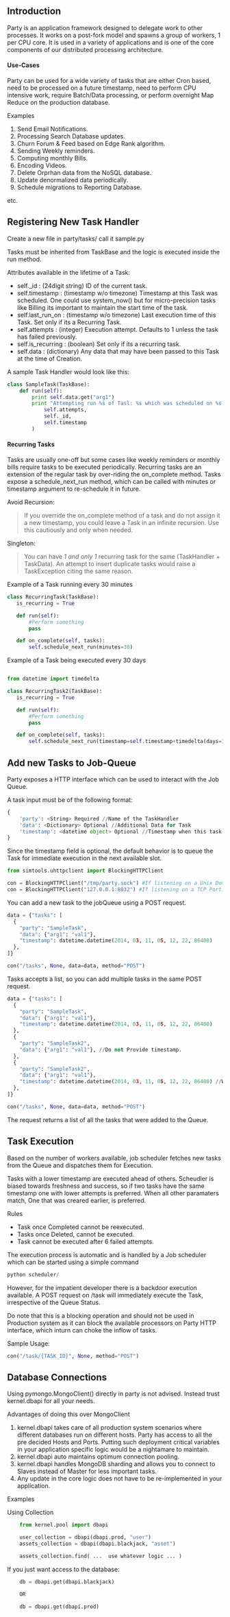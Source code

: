 Introduction
------------
Party is an application framework designed to delegate work to other processes. It works on a post-fork model and spawns a group of workers, 1 per CPU core. It is used in a variety of applications and is one of the core components of our distributed processing architecture.

#### Use-Cases
Party can be used for a wide variety of tasks that are either Cron based, need to be processed on a future timestamp, need to perform CPU intensive work, require Batch/Data processing, or perform overnight Map Reduce on the production database.

Examples

1. Send Email Notifications.
2. Processing Search Database updates.
3. Churn Forum & Feed based on Edge Rank algorithm.
4. Sending Weekly reminders.
5. Computing monthly Bills.
6. Encoding Videos.
7. Delete Orprhan data from the NoSQL database.
8. Update denormalized data periodically.
9. Schedule migrations to Reporting Database.

etc.

Registering New Task Handler
----------------------------

Create a new file in party/tasks/ call it sample.py

Tasks must be inherited from TaskBase and the logic is executed inside the run method.

Attributes available in the lifetime of a Task:

* self._id : (24digit string) ID of the current task.
* self.timestamp : (timestamp w/o timezone) Timestamp at this Task was scheduled. One could use system_now() but for micro-precision tasks like Billing its important to maintain the start time of the task.
* self.last_run_on : (timestamp w/o timezone) Last execution time of this Task. Set only if its a Recurring Task.
* self.attempts : (integer) Execution attempt. Defaults to 1 unless the task has failed previously.
* self.is_recurring : (boolean) Set only if its a recurring task.
* self.data : (dictionary) Any data that may have been passed to this Task at the time of Creation.

A sample Task Handler would look like this:

```python
class SampleTask(TaskBase):
    def run(self):
        print self.data.get("arg1")
        print "Attempting run %s of Tasl: %s which was scheduled on %s." % (
            self.attempts,
            self._id,
            self.timestamp
        )

```

#### Recurring Tasks

Tasks are usually one-off but some cases like weekly reminders or monthly bills require tasks to be executed periodically. Recurring tasks are an extension of the regular task by over-riding the on_complete method. Tasks expose a schedule_next_run method, which can be called with minutes or timestamp argument to re-schedule it in future.

Avoid Recursion:
> If you override the on_complete method of a task and do not assign it a new timestamp, you could leave a Task in an infinite recursion. Use this cautiously and only when needed.

Singleton:
> You can have *1 and only 1* recurring task for the same (TaskHandler + TaskData). An attempt to insert duplicate tasks would raise a TaskException citing the same reason.

Example of a Task running every 30 minutes

```python
class RecurringTask(TaskBase):
   is_recurring = True

   def run(self):
       #Perform something
       pass

   def on_complete(self, tasks):
       self.schedule_next_run(minutes=30)
```

Example of a Task being executed every 30 days

```python

from datetime import timedelta

class RecurringTask2(TaskBase):
   is_recurring = True

   def run(self):
       #Perform something
       pass

   def on_complete(self, tasks):
       self.schedule_next_run(timestamp=self.timestamp+timedelta(days=30))
```

Add new Tasks to Job-Queue
--------------------------

Party exposes a HTTP interface which can be used to interact with the Job Queue.

A task input must be of the following format:
```python
{
    'party': <String> Required //Name of the TaskHandler
    'data': <Dictionary> Optional //Additional Data for Task
    'timestamp': <datetime object> Optional //Timestamp when this task should be executed, system_now() by default
}
```

Since the timestamp field is optional, the default behavior is to queue the Task for immediate execution in the next available slot.

```python
from simtools.uhttpclient import BlockingHTTPClient

con = BlockingHTTPClient("/tmp/party.sock") #If listening on a Unix Domain Socket.
con = BlockingHTTPClient("127.0.0.1:8032") #If listening on a TCP Port.
```

You can add a new task to the jobQueue using a POST request.

```python
data = {"tasks": [
  {
    "party": "SampleTask",
    "data": {"arg1": "val1"},
    "timestamp": datetime.datetime(2014, 03, 11, 05, 12, 22, 86400)
  },
]}

con("/tasks", None, data=data, method="POST")
```

Tasks accepts a list, so you can add multiple tasks in the same POST request.

```python
data = {"tasks": [
  {
    "party": "SampleTask",
    "data": {"arg1": "val1"},
    "timestamp": datetime.datetime(2014, 03, 11, 05, 12, 22, 86400)
  },
  {
    "party": "SampleTask2",
    "data": {"arg1": "val1"}, //Do not Provide timestamp.
  },
  {
    "party": "SampleTask2",
    "data": {"arg1": "val1"},
    "timestamp": datetime.datetime(2014, 03, 11, 05, 12, 22, 86400) //With Timestamp
  },
]}

con("/tasks", None, data=data, method="POST")
```
The request returns a list of all the tasks that were added to the Queue.

Task Execution
---------------

Based on the number of workers available, job scheduler fetches new tasks from the Queue and dispatches them for Execution.

Tasks with a lower timestamp are executed ahead of others. Scheudler is biased towards freshness and success, so if two tasks have the same timestamp one with lower attempts is preferred. When all other paramaters match, One that was creared earlier, is preferred.

Rules

* Task once Completed cannot be reexecuted.
* Tasks once Deleted, cannot be executed.
* Task cannot be executed after 6 failed attempts.

The execution process is automatic and is handled by a Job scheduler which can be started using a simple command

```python
python scheduler/
```

However, for the impatient developer there is a backdoor execution available. A POST request on /task will immediately execute the Task, irrespective of the Queue Status.

Do note that this is a blocking operation and should not be used in Production system as it can block the available processors on Party HTTP interface, which inturn can choke the inflow of tasks.

Sample Usage:
```python
con("/task/{TASK_ID}", None, method="POST")
```

Database Connections
--------------------

Using pymongo.MongoClient() directly in party is not advised.
Instead trust kernel.dbapi for all your needs.

Advantages of doing this over MongoClient

1.  kernel.dbapi takes care of all production system scenarios where
    different databases run on different hosts. Party has access to all
    the pre decided Hosts and Ports. Putting such deployment critical variables
    in your application specific logic would be a nightamare to maintain.
2.  kernel.dbapi auto maintains optimum connection pooling.
3.  kernel.dbapi handles MongoDB sharding and allows you to connect to Slaves instead of Master for less important tasks.
4.  Any update in the core logic does not have to be re-implemented in your application.


Examples

Using Collection

```python
    from kernel.pool import dbapi

    user_collection = dbapi(dbapi.prod, "user")
    assets_collection = dbapi(dbapi.blackjack, "asset")

    assets_collection.find( ...  use whatever logic ... )
```

If you just want access to the database:

```python
    db = dbapi.get(dbapi.blackjack)

    OR
    
    db = dbapi.get(dbapi.prod)
```
